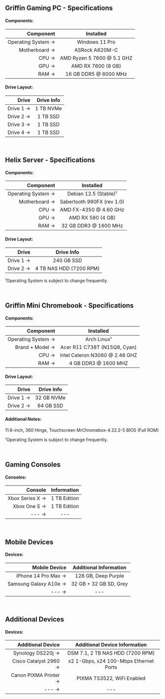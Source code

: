 ## **Griffin** Gaming PC - Specifications

#### Components:
| Component          | Installed                      |
| -----------------: | :----------------------------: |
| Operating System → | Windows 11 Pro                 |
| Motherboard      → | ASRock A620M-C                 |
| CPU              → | AMD Ryzen 5 7600 @ 5.1 GHZ     |
| GPU              → | AMD RX 7600 (8 GB)             |
| RAM              → | 16 GB DDR5 @ 6000 MHz          |

#### Drive Layout:
| Drive      | Drive Info             |
| ---------: | :--------------------: |
| Drive 1  → | 1 TB NVMe              |
| Drive 2  → | 1 TB SSD               |
| Drive 3  → | 1 TB SSD               |
| Drive 4  → | 1 TB SSD               |


<br>

## **Helix** Server - Specifications

#### Components:
| Component          | Installed                      |
| -----------------: | :----------------------------: |
| Operating System → | Debian 12.5 (Stable)¹          |
| Motherboard      → | Sabertooth 990FX (rev 1.0)     |
| CPU              → | AMD FX-4350 @ 4.60 GHz         |
| GPU              → | AMD RX 580 (4 GB)              |
| RAM              → | 32 GB DDR3 @ 1600 MHz          |

#### Drive Layout:
| Drive      | Drive Info              |
| ---------: | :---------------------: |
| Drive 1  → | 240 GB SSD              |
| Drive 2  → | 4 TB NAS HDD (7200 RPM) |

¹Operating System is subject to change frequently.

<br>

## **Griffin Mini** Chromebook - Specifications

#### Components:
| Component          | Installed                      |
| -----------------: | :----------------------------: |
| Operating System → | Arch Linux¹                    |
| Brand + Model    → | Acer R11 C738T (N15Q8, Cyan)   |
| CPU              → | Intel Celeron N3060 @ 2.48 GHZ |
| RAM              → | 4 GB DDR3 @ 1600 MHZ           |

#### Drive Layout:
| Drive      | Drive Info              |
| ---------: | :---------------------: |
| Drive 1  → | 32 GB NVMe              |
| Drive 2  → | 64 GB SSD               |

#### Additional Notes:
  11.6-inch, 360 Hinge, Touchscreen
  MrChromebox-4.22.2-5 BIOS (Full ROM)

¹Operating System is subject to change frequently.

<br>

## Gaming Consoles

#### Consoles:
| Console         | Information   |
| --------------: | :-----------: |
| Xbox Series X → | 1 TB Edition  |
| Xbox One S →    | 1 TB Edition  |
| ---           → | ---           |
        
<br>

## Mobile Devices

#### Devices:
| Mobile Device         | Additional Information   |
| --------------------: | :----------------------: |
| iPhone 14 Pro Max →   | 128 GB, Deep Purple      |
| Samsung Galaxy A10e → | 32 GB + 32 GB SD, Grey   |
| ---                 → | ---                      |
        
<br>

## Additional Devices

#### Devices:
| Additional Device      | Additional Device Information            |
| ---------------------: | :--------------------------------------: |
| Synology DS220j      → | DSM 7.1, 2 TB NAS HDD (7200 RPM)         |
| Cisco Catalyst 2960  → | x2 1-Gbps, x24 100-Mbps Ethernet Ports   |
| Canon PIXMA Printer  → | PIXMA TS3522, WiFi Enabled               |
| ---                  → | ---                                      |
        

